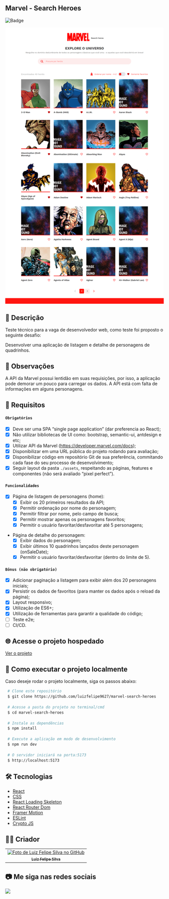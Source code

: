 ## Marvel - Search Heroes

![Badge](http://img.shields.io/static/v1?label=STATUS&message=CONCLUIDO&color=GREEN&style=for-the-badge)

<img src="https://github.com/luizfelipe9627/marvel-search-heroes/blob/main/src/assets/img/apresentacao.png" alt="Apresentação">

## 📄 Descrição

Teste técnico para a vaga de desenvolvedor web, como teste foi proposto o seguinte desafio:

Desenvolver uma aplicação de listagem e detalhe de personagens de quadrinhos.

## 👀 Observações

A API da Marvel possui lentidão em suas requisições, por isso, a aplicação pode demorar um pouco para carregar os dados.
A API está com falta de informações em alguns personagens.

## 📑 Requisitos

#### `Obrigatórios`
- [x] Deve ser uma SPA “single page application” (dar preferencia ao React);
- [x] Não utilizar bibliotecas de UI como: bootstrap, semantic-ui, antdesign e etc;
- [x] Utilizar API da Marvel (https://developer.marvel.com/docs);
- [x] Disponibilizar em uma URL pública do projeto rodando para avaliação;
- [x] Disponibilizar código em repositório Git de sua preferência, commitando cada fase do seu processo de desenvolvimento;
- [x] Seguir layout da pasta `./assets`, respeitando as páginas, features e componentes (não será avaliado “pixel perfect”).

#### `Funcionalidades`
- [x] Página de listagem de personagens (home):
  - [x] Exibir os 20 primeiros resultados da API;
  - [x] Permitir ordenação por nome do personagem;
  - [x] Permitir filtrar por nome, pelo campo de busca;
  - [x] Permitir mostrar apenas os personagens favoritos;
  - [x] Permitir o usuário favoritar/desfavoritar até 5 personagens;
- Página de detalhe do personagem:
  - [x] Exibir dados do personagem;
  - [x] Exibir últimos 10 quadrinhos lançados deste personagem (onSaleDate);
  - [x] Permitir o usuário favoritar/desfavoritar (dentro do limite de 5).
  
#### `Bônus (não obrigatório)`
- [x] Adicionar paginação a listagem para exibir além dos 20 personagens iniciais;
- [x] Persistir os dados de favoritos (para manter os dados após o reload da página);
- [x] Layout responsivo;
- [x] Utilização de ES6+;
- [x] Utilização de ferramentas para garantir a qualidade do código;
- [ ] Teste e2e;
- [ ] CI/CD.

## 🌐 Acesse o projeto hospedado

<a href='https://luizfelipe9627-marvel-search-heroes.netlify.app'>Ver o projeto </a>

## 🚀 Como executar o projeto localmente
Caso deseje rodar o projeto localmente, siga os passos abaixo:

```bash
 # Clone este repositório
 $ git clone https://github.com/luizfelipe9627/marvel-search-heroes

 # Acesse a pasta do projeto no terminal/cmd
 $ cd marvel-search-heroes

 # Instale as dependências
 $ npm install

 # Execute a aplicação em modo de desenvolvimento
 $ npm run dev

 # O servidor iniciará na porta:5173
 $ http://localhost:5173
```

## 🛠️ Tecnologias

- [React](https://pt-br.reactjs.org/)
- [CSS](https://developer.mozilla.org/pt-BR/docs/Web/CSS)
- [React Loading Skeleton](https://www.npmjs.com/package/react-loading-skeleton)
- [React Router Dom](https://reactrouter.com/web/guides/quick-start)
- [Framer Motion](https://www.framer.com/motion/)
- [ESLint](https://eslint.org/)
- [Crypto JS](https://www.npmjs.com/package/crypto-js)

## 🧑‍💻 Criador

<table>
  <tr>
    <td align="center">
      <a href="https://github.com/luizfelipe9627">
        <img src="https://github.com/luizfelipe9627.png" width="100px;" alt="Foto de Luiz Felipe Silva no GitHub"/><br>
        <sub>
          <b>Luiz Felipe Silva</b>
        </sub>
      </a>
    </td>
  </tr>
</table>

## 📷 Me siga nas redes sociais<br>

<p align="left">
  <a href="https://www.linkedin.com/in/luizfelipe9627/" target="_blank"><img src="https://img.shields.io/badge/-LinkedIn-%230077B5?style=for-the-badge&logo=linkedin&logoColor=white"></a>
</p>
